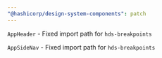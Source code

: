 ```yaml
---
"@hashicorp/design-system-components": patch
---
```


`AppHeader` - Fixed import path for `hds-breakpoints`

`AppSideNav` - Fixed import path for `hds-breakpoints`
